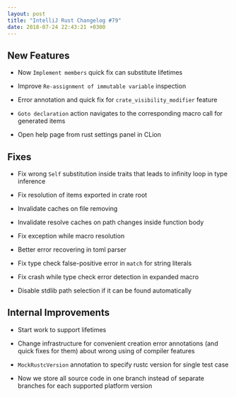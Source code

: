 ```yaml
---
layout: post
title: "IntelliJ Rust Changelog #79"
date: 2018-07-24 22:43:21 +0300
---
```



## New Features

* Now `Implement members` quick fix can substitute lifetimes

* Improve `Re-assignment of immutable variable` inspection

* Error annotation and quick fix for `crate_visibility_modifier` feature

* `Goto declaration` action navigates to the corresponding macro call for generated items

* Open help page from rust settings panel in CLion

## Fixes

* Fix wrong `Self` substitution inside traits that leads to infinity loop in type inference

* Fix resolution of items exported in crate root

* Invalidate caches on file removing

* Invalidate resolve caches on path changes inside function body

* Fix exception while macro resolution

* Better error recovering in toml parser

* Fix type check false-positive error in `match` for string literals

* Fix crash while type check error detection in expanded macro

* Disable stdlib path selection if it can be found automatically

## Internal Improvements

* Start work to support lifetimes

* Change infrastructure for convenient creation error annotations (and quick fixes for them)
about wrong using of compiler features

* `MockRustcVersion` annotation to specify rustc version for single test case

* Now we store all source code in one branch instead of separate branches for each supported platform version


